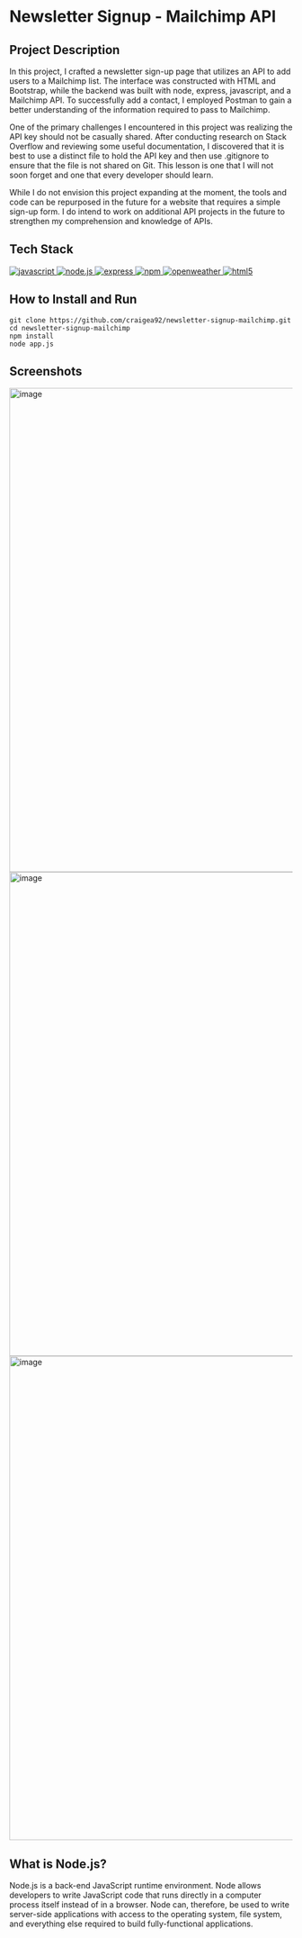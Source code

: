 # Newsletter Signup - Mailchimp API

## Project Description

In this project, I crafted a newsletter sign-up page that utilizes an API to add users to a Mailchimp list. The interface was constructed with HTML and Bootstrap, while the backend was built with node, express, javascript, and a Mailchimp API. To successfully add a contact, I employed Postman to gain a better understanding of the information required to pass to Mailchimp.

One of the primary challenges I encountered in this project was realizing the API key should not be casually shared. After conducting research on Stack Overflow and reviewing some useful documentation, I discovered that it is best to use a distinct file to hold the API key and then use .gitignore to ensure that the file is not shared on Git. This lesson is one that I will not soon forget and one that every developer should learn.

While I do not envision this project expanding at the moment, the tools and code can be repurposed in the future for a website that requires a simple sign-up form. I do intend to work on additional API projects in the future to strengthen my comprehension and knowledge of APIs.

## Tech Stack
<a href="https://www.javascript.com/"> <img src="https://icongr.am/devicon/javascript-original.svg?size=40&color=currentColor" alt="javascript"/> </a>
<a href="https://nodejs.org/en/"> <img src="https://icongr.am/devicon/nodejs-original.svg?size=40&color=currentColor" alt="node.js"/> </a>
<a href="https://expressjs.com/"> <img src="https://icongr.am/devicon/express-original-wordmark.svg?size=40&color=00ff00" alt="express"/> </a> 
<a href="https://www.npmjs.com/"> <img src="https://icongr.am/devicon/npm-original-wordmark.svg?size=40&color=currentColor" alt="npm"/> </a>
<a href="https://openweathermap.org/"> <img src="https://icongr.am/material/cloud-search.svg?size=40&color=ff8000" alt="openweather"/> </a>
<a href="https://www.w3schools.com/html/"> <img src="https://icongr.am/devicon/html5-original.svg?size=40&color=8000ff" alt="html5"/> </a> 

## How to Install and Run

```
git clone https://github.com/craigea92/newsletter-signup-mailchimp.git
cd newsletter-signup-mailchimp
npm install
node app.js
```

## Screenshots 
<img width="860" alt="image" src="https://user-images.githubusercontent.com/82875984/221412344-7f0bf2d6-c1de-4acb-994f-6e764b983297.png">
<img width="860" alt="image" src="https://user-images.githubusercontent.com/82875984/221412369-ca8ac718-08f2-4c86-bf8d-b5bf767e7c99.png">
<img width="860" alt="image" src="https://user-images.githubusercontent.com/82875984/221412408-2df87b7e-4a08-4698-8a52-88dc99b029b5.png">

## What is Node.js?
Node.js is a back-end JavaScript runtime environment. Node allows developers to write JavaScript code that runs directly in a computer process itself instead of in a browser. Node can, therefore, be used to write server-side applications with access to the operating system, file system, and everything else required to build fully-functional applications.